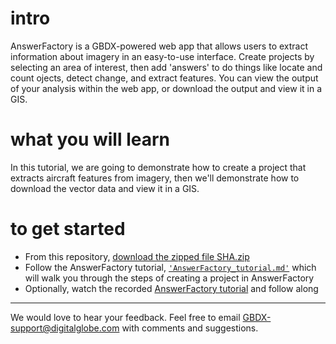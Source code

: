 # intro
AnswerFactory is a GBDX-powered web app that allows users to extract information about imagery in an easy-to-use interface. Create projects by selecting an area of interest, then add 'answers' to do things like locate and count ojects, detect change, and extract features. You can view the output of your analysis within the web app, or download the output and view it in a GIS.

# what you will learn
In this tutorial, we are going to demonstrate how to create a project that extracts aircraft features from imagery, then we'll demonstrate how to download the vector data and view it in a GIS.

# to get started
- From this repository, [download the zipped file SHA.zip](https://github.com/GeoBigData/gbdx-training/raw/master/answerfactory_module/SHA.zip)
- Follow the AnswerFactory tutorial, [`'AnswerFactory_tutorial.md'`](./AnswerFactory_tutorial.md) which will walk you through the steps of creating a project in AnswerFactory
- Optionally, watch the recorded [AnswerFactory tutorial](https://digitalglobe.wistia.com/medias/u39g09l8ee) and follow along

___
We would love to hear your feedback. Feel free to email GBDX-support@digitalglobe.com with comments and suggestions.
